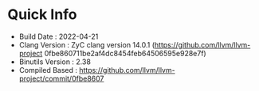 # Quick Info
* Build Date : 2022-04-21
* Clang Version : ZyC clang version 14.0.1 (https://github.com/llvm/llvm-project 0fbe860711be2af4dc8454feb64506595e928e7f)
* Binutils Version : 2.38
* Compiled Based : https://github.com/llvm/llvm-project/commit/0fbe8607

